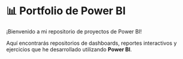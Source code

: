 # 📊 Portfolio de Power BI

¡Bienvenido a mi repositorio de proyectos de Power BI!  

Aquí encontrarás repositorios de dashboards, reportes interactivos y ejercicios que he desarrollado utilizando **Power BI**.
